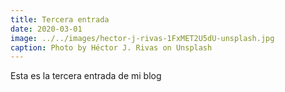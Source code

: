 ```yaml
---
title: Tercera entrada
date: 2020-03-01
image: ../../images/hector-j-rivas-1FxMET2U5dU-unsplash.jpg
caption: Photo by Héctor J. Rivas on Unsplash
---
```


Esta es la tercera entrada de mi blog
